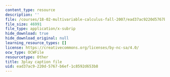```yaml
---
content_type: resource
description: ''
file: /courses/18-02-multivariable-calculus-fall-2007/ead37ac9220d5767b6ef1c8592d653b8_7eZVshlT33Q.vtt
file_size: 46991
file_type: application/x-subrip
hide_download: true
hide_download_original: null
learning_resource_types: []
license: https://creativecommons.org/licenses/by-nc-sa/4.0/
ocw_type: OCWFile
resourcetype: Other
title: 3play caption file
uid: ead37ac9-220d-5767-b6ef-1c8592d653b8
---
```


